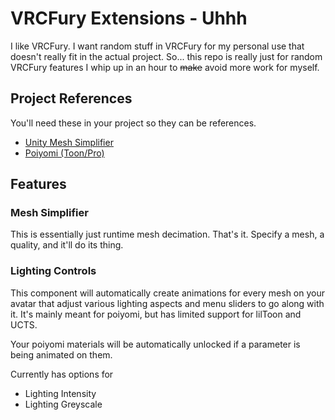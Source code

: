 # VRCFury Extensions - Uhhh

I like VRCFury. I want random stuff in VRCFury for my personal use that doesn't really fit in the actual project. So... this repo is really just for random VRCFury features I whip up in an hour to ~~make~~ avoid more work for myself.

## Project References
You'll need these in your project so they can be references.

- [Unity Mesh Simplifier](https://github.com/Whinarn/UnityMeshSimplifier)
- [Poiyomi (Toon/Pro)](https://github.com/poiyomi/PoiyomiToonShader)

## Features

### Mesh Simplifier
This is essentially just runtime mesh decimation. That's it. Specify a mesh, a quality, and it'll do its thing.

### Lighting Controls
This component will automatically create animations for every mesh on your avatar that adjust various lighting aspects and menu sliders to go along with it. It's mainly meant for poiyomi, but has limited support for lilToon and UCTS.

Your poiyomi materials will be automatically unlocked if a parameter is being animated on them.

Currently has options for 
- Lighting Intensity
- Lighting Greyscale
